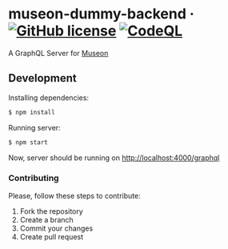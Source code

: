 # museon-dummy-backend &middot; [![GitHub license](https://img.shields.io/badge/License-GPL3-blue.svg)](https://github.com/metyildirim/museon-dummy-backend/blob/master/LICENSE) [![CodeQL](https://github.com/metyildirim/museon-dummy-backend/actions/workflows/codeql-analysis.yml/badge.svg)](https://github.com/metyildirim/museon-dummy-backend/actions/workflows/codeql-analysis.yml)
A GraphQL Server for [Museon](https://github.com/metyildirim/museon-web)

## Development

Installing dependencies:

```bash
$ npm install
```

Running server:

```bash
$ npm start
```

Now, server should be running on [http://localhost:4000/graphql](http://localhost:4000/graphql)

### Contributing

Please, follow these steps to contribute:

  1. Fork the repository
  2. Create a branch
  3. Commit your changes
  4. Create pull request
